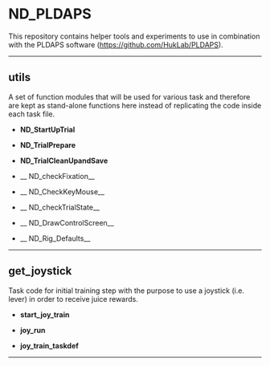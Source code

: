 ND_PLDAPS
==========

This repository contains helper tools and experiments to use in combination with the PLDAPS software (https://github.com/HukLab/PLDAPS).

***
## utils

A set of function modules that will be used for various task and therefore are kept as stand-alone functions here instead of replicating the code inside each task file.

* __ND_StartUpTrial__ 

* __ND_TrialPrepare__ 

* __ND_TrialCleanUpandSave__ 

* __ ND_checkFixation__ 

* __ ND_CheckKeyMouse__ 

* __ ND_checkTrialState__ 

* __ ND_DrawControlScreen__ 

* __ ND_Rig_Defaults__ 



***
## get_joystick

Task code for initial training step with the purpose to use a joystick (i.e. lever) in order to receive juice rewards.

* __start_joy_train__

* __joy_run__

* __joy_train_taskdef__


***



